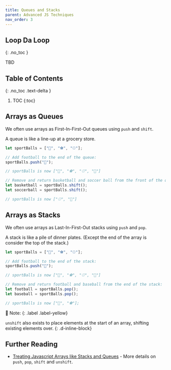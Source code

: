 ```yaml
---
title: Queues and Stacks
parent: Advanced JS Techniques
nav_order: 3
---
```


<!--prettier-ignore-start-->
## Loop Da Loop
{: .no_toc }

TBD

## Table of Contents
{: .no_toc .text-delta }  

1. TOC
{:toc}

<!--prettier-ignore-end-->

## Arrays as Queues

We often use arrays as First-In-First-Out queues using `push` and `shift`.

A queue is like a line-up at a grocery store.

```javascript
let sportBalls = ["🏀", "⚽", "⚾"];

// Add football to the end of the queue:
sportBalls.push("🏈");

// sportBalls is now ["🏀", "⚽", "⚾", "🏈"]

// Remove and return basketball and soccer ball from the front of the queue;
let basketball = sportBalls.shift();
let soccerball = sportBalls.shift();

// sportBalls is now ["⚾", "🏈"]
```

## Arrays as Stacks

We often use arrays as Last-In-First-Out stacks using `push` and `pop`.

A stack is like a pile of dinner plates. (Except the end of the array is consider the top of the stack.)

```javascript
let sportBalls = ["🏀", "⚽", "⚾"];

// Add football to the end of the stack:
sportBalls.push("🏈");

// sportBalls is now ["🏀", "⚽", "⚾", "🏈"]

// Remove and return football and baseball from the end of the stack:
let football = sportBalls.pop();
let baseball = sportBalls.pop();

// sportBalls is now ["🏀", "⚽"];
```

🎵 Note:
{: .label .label-yellow}

`unshift` also exists to place elements at the start of an array, shifting existing elements over.
{: .d-inline-block}

## Further Reading

- [Treating Javascript Arrays like Stacks and Queues](https://javascript.info/array#methods-pop-push-shift-unshift) - More details on `push`, `pop`, `shift` and `unshift`.
